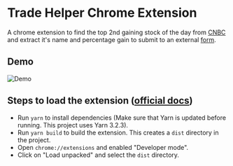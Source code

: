 # Trade Helper Chrome Extension

A chrome extension to find the top 2nd gaining stock of the day from [CNBC](https://www.cnbc.com/us-market-movers/) and extract it's name and percentage gain to submit to an external [form](https://tinyurl.com/mtpzcucb).

## Demo

![Demo](./docs/demo.gif)

## Steps to load the extension ([official docs](https://developer.chrome.com/docs/extensions/mv3/getstarted/#unpacked))

-   Run `yarn` to install dependencies (Make sure that Yarn is updated before running. This project uses Yarn 3.2.3).
-   Run `yarn build` to build the extension. This creates a `dist` directory in the project.
-   Open `chrome://extensions` and enabled "Developer mode".
-   Click on "Load unpacked" and select the `dist` directory.
